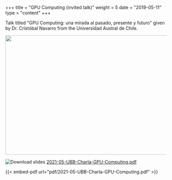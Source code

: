 +++
title = "GPU Computing (invited talk)"
weight = 5
date = "2019-05-11"
type = "content"
+++

Talk titled "GPU Computing: una mirada al pasado, presente y futuro" given by Dr. Cristóbal Navarro from the Universidad Austral de Chile.

<p align="center">
  <img src="../../images/charlaGPU.png"  width="526" height="372">
</p>

![Download slides](../../images/pdf_web.png) [2021-05-UBB-Charla-GPU-Computing.pdf](../../pdf/2021-05-UBB-Charla-GPU-Computing.pdf)

{{< embed-pdf url="pdf/2021-05-UBB-Charla-GPU-Computing.pdf" >}}